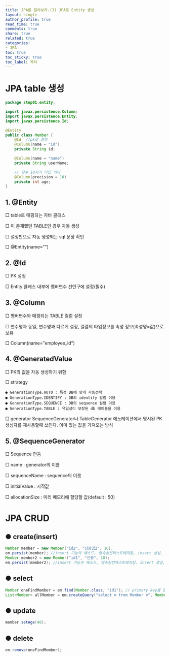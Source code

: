 ```yaml
---
title: JPA를 알아보자-(3) JPA로 Entity 생성
layout: single
author_profile: true
read_time: true
comments: true
share: true
related: true
categories:
- JPA
toc: true
toc_sticky: true
toc_label: 목차
---
```


# JPA table 생성
```java
package step01.entity;

import javax.persistence.Column;
import javax.persistence.Entity;
import javax.persistence.Id;

@Entity
public class Member {
	@Id  //pk로 설정
	@Column(name = "id")
	private String id;

	@Column(name = "name")
	private String userName;

	// 정수 10자리 타입 의미
	@Column(precision = 10)
	private int age;
}
```
## 1. @Entity
□ table로 매핑되는 자바 클래스

□ 미 존재했던 TABLE인 경우 자동 생성

□ 설정만으로 자동 생성되는 sql 문장 확인

□ @Entity(name="")

## 2. @Id
□ PK 설정

□ Entity 클래스 내부에 멤버변수 선언구에 설정(필수)


## 3. @Column
□ 멤버변수와 매핑되는 TABLE 컬럼 설정

□ 변수명과 동일, 변수명과 다르게 설정, 컬럼의 타입정보를 속성 정보(속성명=값)으로 보유

□ Column(name="employee_id")


## 4. @GeneratedValue
□ PK의 값을 자동 생성하기 위함

□ strategy

	● GenerationType.AUTO : 특정 DB에 맞게 자동선택
	● GenerationType.IDENTIFY : DB의 identify 컬럼 이용
	● GenerationType.SEQUENCE : DB의 sequence 컬럼 이용
	● GenerationType.TABLE : 유일성이 보장된 db 테이블을 이용

□ generator
SequenceGenerator나 TableGenerator 에노테이션에서 명시된 PK 생성자를 재사용할때 쓰인다. 이미 있는 값을 가져오는 방식

## 5. @SequenceGenerator
□ Sequence 만듬

□ name : generator의 이름

□ sequenceName : sequence의 이름

□ initialValue : 시작값

□ allocationSize : 미리 메모리에 할당할 값(default : 50)

# JPA CRUD
## ● create(insert)
```java
Member member = new Member("id2", "신동엽2", 10); 
em.persist(member); //insert 기능의 메소드, 영속성컨텍스트에저장, insert 생성, 스냅샵에 저장
Member member2 = new Member("id1", "신동", 10); 
em.persist(member2); //insert 기능의 메소드, 영속성컨텍스트에저장, insert 생성, 스냅샵에 저장
```
## ● select
```java
Member oneFindMember = em.find(Member.class, "id1"); // primary key를 활용해 하나만
List<Member> allMember = em.createQuery("select m from Member m", Member.class).getResultList(); //쿼리문 활용
```
## ● update
```java
member.setAge(40); 
```
## ● delete
```java
em.remove(oneFindMember);
```
